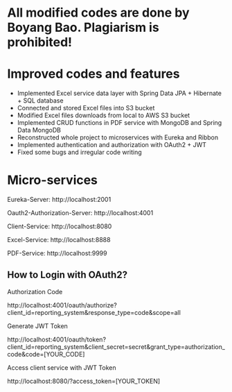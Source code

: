 # All modified codes are done by Boyang Bao. Plagiarism is prohibited!
# Improved codes and features
- Implemented Excel service data layer with Spring Data JPA + Hibernate + SQL database
- Connected and stored Excel files into S3 bucket
- Modified Excel files downloads from local to AWS S3 bucket
- Implemented CRUD functions in PDF service with MongoDB and Spring Data MongoDB
- Reconstructed whole project to microservices with Eureka and Ribbon
- Implemented authentication and authorization with OAuth2 + JWT
- Fixed some bugs and irregular code writing

# Micro-services
Eureka-Server: http://localhost:2001

Oauth2-Authorization-Server: http://localhost:4001

Client-Service: http://localhost:8080

Excel-Service: http://localhost:8888

PDF-Service: http://localhost:9999

## How to Login with OAuth2?
Authorization Code 

http://localhost:4001/oauth/authorize?client_id=reporting_system&response_type=code&scope=all

Generate JWT Token

http://localhost:4001/oauth/token?client_id=reporting_system&client_secret=secret&grant_type=authorization_code&code=[YOUR_CODE]

Access client service with JWT Token

http://localhost:8080/?access_token=[YOUR_TOKEN]
